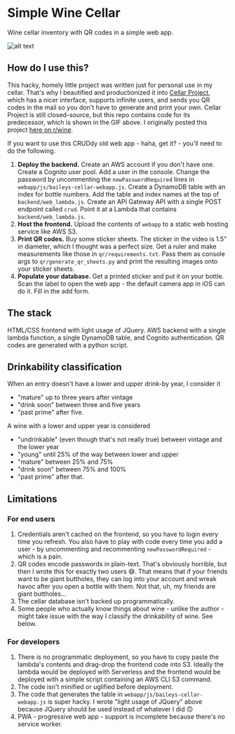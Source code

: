 # Simple Wine Cellar
Wine cellar inventory with QR codes in a simple web app.

![alt text](/baileyscellar.gif)

## How do I use this?
This hacky, homely little project was written just for personal use in my cellar. That's why I beautified and productionized it into [Cellar Project](https://cellarproject.com), which has a nicer interface, supports infinite users, and sends you QR codes in the mail so you don't have to generate and print your own. Cellar Project is still closed-source, but this repo contains code for its predecessor, which is shown in the GIF above. I originally posted this project [here on r/wine](https://www.reddit.com/r/wine/comments/auuh6a/finally_figured_out_how_to_get_my_wife_to_check/).

If you want to use this CRUDdy old web app - haha, get it? - you'll need to do the following.

1. **Deploy the backend.** Create an AWS account if you don't have one. Create a Cognito user pool. Add a user in the console. Change the password by uncommenting the `newPasswordRequired` lines in `webapp/js/baileys-cellar-webapp.js`. Create a DynamoDB table with an index for bottle numbers. Add the table and index names at the top of `backend/web_lambda.js`. Create an API Gateway API with a single POST endpoint called `crud`. Point it at a Lambda that contains `backend/web_lambda.js`.
2. **Host the frontend.** Upload the contents of `webapp` to a static web hosting service like AWS S3.
3. **Print QR codes.** Buy some sticker sheets. The sticker in the video is 1.5" in diameter, which I thought was a perfect size. Get a ruler and make measurements like those in `qr/requirements.txt`. Pass them as console args to `qr/generate_qr_sheets.py` and print the resulting images onto your sticker sheets.
4. **Populate your database.** Get a printed sticker and put it on your bottle. Scan the label to open the web app - the default camera app in iOS can do it. Fill in the add form.

## The stack
HTML/CSS frontend with light usage of JQuery. AWS backend with a single lambda function, a single DynamoDB table, and Cognito authentication. QR codes are generated with a python script.

## Drinkability classification
When an entry doesn't have a lower and upper drink-by year, I consider it
* "mature" up to three years after vintage
* "drink soon" between three and five years
* "past prime" after five.

A wine with a lower and upper year is considered 
* "undrinkable" (even though that's not really true) between vintage and the lower year
* "young" until 25% of the way between lower and upper
* "mature" between 25% and 75%
* "drink soon" between 75% and 100%
* "past prime" after that.

## Limitations
### For end users
1. Credentials aren't cached on the frontend, so you have to login every time you refresh. You also have to play with code every time you add a user - by uncommenting and recommenting `newPasswordRequired` - which is a pain.
2. QR codes encode passwords in plain-text. That's obviously horrible, but then I wrote this for exactly two users 😅. That means that if your friends want to be giant buttholes, they can log into your account and wreak havoc after you open a bottle with them. Not that, uh, my friends are giant buttholes...
3. The cellar database isn't backed up programmatically.
4. Some people who actually know things about wine - unlike the author - might take issue with the way I classify the drinkability of wine. See below.

### For developers
1. There is no programmatic deployment, so you have to copy paste the lambda's contents and drag-drop the frontend code into S3. Ideally the lambda would be deployed with Serverless and the frontend would be deployed with a simple script containing an AWS CLI S3 command.
2. The code isn't minified or uglified before deployment.
3. The code that generates the table in `webapp/js/baileys-cellar-webapp.js` is super hacky. I wrote "light usage of JQuery" above because JQuery should be used instead of whatever I did 🙃
4. PWA - progressive web app - support is incomplete because there's no service worker.
